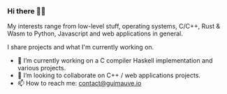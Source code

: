 ### Hi there 👋🏻

My interests range from low-level stuff, operating systems, C/C++, Rust & Wasm to Python, Javascript and web applications in general. 

I share projects and what I'm currently working on.


- 🔭 I’m currently working on a C compiler Haskell implementation and various projects.
- 👬 I’m looking to collaborate on C++ / web applications projects.
- 📫 How to reach me: contact@guimauve.io

